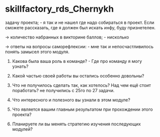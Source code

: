 # skillfactory_rds_Chernykh
задачу проекта; - я так и не нашел где надо собираться в проект. Если сможете рассказать, где я должен был искать инфу, буду признетелен.

→ количество набранных в викторине баллов; - нисколько

→ ответы на вопросы саморефлексии: - мне так и непосчастливилось понять замысел этого модуля.

1. Какова была ваша роль в команде? - Где про команду я могу узнать?

2. Какой частью своей работы вы остались особенно довольны?

3. Что не получилось сделать так, как хотелось? Над чем ещё стоит поработать? не получились с 25го по 27 задачи.

4. Что интересного и полезного вы узнали в этом модуле?

5. Что является вашим главным результатом при прохождении этого проекта?

6. Планируете ли вы менять стратегию изучения последующих модулей? 
